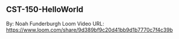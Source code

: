 ## CST-150-HelloWorld
By: Noah Funderburgh
Loom Video URL: https://www.loom.com/share/9d389bf9c20d41bb9d1b7770c7f4c39b


